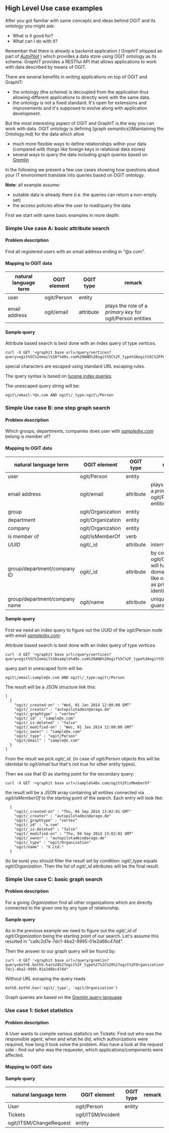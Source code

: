 ## High Level Use case examples

After you got familiar with same concepts and ideas behind OGIT and its ontology you might ask:

* What is it good for?
* What can I do with it?

Remember that there is already a backend application ( *GraphIT* shipped as part of *[AutoPilot](https://autopilot.co)* ) which provides a data store using OGIT ontology as its schema. *GraphIT* provides a RESTful API that allows applications to work with data described by means of OGIT.

There are several benefits in writing applications on top of OGIT and GraphIT:

* the ontology (the *schema*) is decoupled from the application thus allowing different applications to directly work with the same data.
* the ontology is not a fixed standard. It's open for extensions and improvements and it's supposed to evolve along with application development.

But the most interesting aspect of OGIT and GraphIT is the way you can work with data. OGIT ontology is defining [graph semantics](Maintaining the Ontology.md) for the data which allow
* much more flexible ways to define relationships within your data (compared with things like foreign keys in relational data stores)
* several ways to query the data including graph queries based on [Gremlin](https://github.com/tinkerpop/gremlin/wiki)

In the following we present a few use cases showing how questions about your IT environment translate into queries based on OGIT ontology.

**Note**: all example assume:
* suitable data is already there (i.e. the queries can return a non-empty set)
* the access policies allow the user to read/query the data

First we start with same basic examples in more depth:

### Simple Use case A: basic attribute search

#### Problem description

Find all registered users with an email address ending in "@x.com".

#### Mapping to OGIT data

| natural language term | OGIT element | OGIT type | remark |
| --- | --- | --- | --- |
| user | ogit/Person | entity | |
| email address | ogit/email | attribute | plays the role of a *primary key* for ogit/Person entities |

#### Sample query

Attribute based search is best done with an index query of type *vertices*. 
```
curl -X GET '<graphit base url>/query/vertices?query=ogit%5C%2email%3A*%40x.com%20AND%20ogit%5C%2F_type%3Aogit%5C%2FPerson'
```

special characters are escaped using standard URL escaping rules.

The query syntax is based on [lucene index queries](http://lucene.apache.org/core/4_6_0/queryparser/org/apache/lucene/queryparser/classic/package-summary.html#package_description). 

The unescaped query string will be:
```
ogit\/email:*@x.com AND ogit\/_type:ogit\/Person
```

### Simple Use case B: one step graph search

#### Problem description

Which groups, departments, companies does user with *sample@x.com* belong is member of?

#### Mapping to OGIT data

| natural language term | OGIT element | OGIT type | remark |
| --- | --- | --- | --- |
| user | ogit/Person | entity | |
| email address | ogit/email | attribute | plays the role of a *primary key* for ogit/Person entities |
| group | ogit/Organization | entity | |
| department | ogit/Organization | entity | |
| company | ogit/Organization | entity | |
| is member of | ogit/isMemberOf | verb | |
| *UUID* | ogit/_id | attribute | internal attribute |
| group/department/company ID | ogit/_id | attribute | by convention ogit/Organization will have some domain name like *ogit/_id* used as primary identifier |
| group/department/company name | ogit/name | attribute | uniquness not guaranteed |

#### Sample query

First we need an index query to figure out the UUID of the ogit/Person node with email *sample@x.com*:

Attribute based search is best done with an index query of type *vertices*. 
```
curl -X GET '<graphit base url>/query/vertices?query=ogit%5C%2email%3Asample%40x.com%20AND%20ogit%5C%2F_type%3Aogit%5C%2FPerson'
```

query part in unescaped form will be:
```
ogit\/email:sample@x.com AND ogit\/_type:ogit\/Person
```

The result will be a JSON structure liek this:
```
[
  {
    "ogit/_created-on" : "Wed, 01 Jan 2014 12:00:00 GMT"
    "ogit/_creator" : "autopilotadmin@arago.de"
    "ogit/_graphtype" : "vertex"
    "ogit/_id" : "sample@x.com"
    "ogit/_is-deleted" : "false"
    "ogit/_modified-on" : "Wec, 01 Jan 2014 12:00:00 GMT"
    "ogit/_owner" : "sample@x.com"
    "ogit/_type" : "ogit/Person"
    "ogit/email" : "sample@x.com"
  }
]
```

From the result we pick *ogit/_id*. (in case of *ogit/Person* objects this will be identidal to *ogit/email* but that's not true for other entity types).

Then we use that ID as starting point for the secondary query:

```
curl -X GET '<graphit base url>/sample%40x.com/ogit%2FisMemberOf'
```

the result will be a JSON array containing all entities connected via *ogit/isMemberOf* to the starting point of the search. Each entry will look like:

```
  {
    "ogit/_created-on" : "Thu, 04 Sep 2014 13:02:01 GMT"
    "ogit/_creator" : "autopilotadmin@arago.de"
    "ogit/_graphtype" : "vertex"
    "ogit/_id" : "x.com"
    "ogit/_is-deleted" : "false"
    "ogit/_modified-on" : "Thu, 04 Sep 2014 13:02:01 GMT"
    "ogit/_owner" : "autopilotadmin@arago.de"
    "ogit/_type" : "ogit/Organization"
    "ogit/name" : "X Ltd."
  }
```

(to be sure) you should filter the result set by condition: *ogit/_type* equals *ogit/Organization*. Then the list of *ogit/_id* attributes will be the final result.


### Simple Use case C: basic graph search

#### Problem description

For a giving *Organization* find all other organizations which are directly connected to the given one by any type of relationship.

#### Sample query

As in the previous example we need to figure out the *ogit/_id* of *ogit/Organization* being the starting point of our search. Let's assume this resulted in "ca9c2d7e-7dc1-4ba2-9995-01e2d66c47d4".

Then the answer to our graph query will be found by:
```
curl -X GET '<graphit base url>/query/gremlin?query=bothE.bothV.has%28%27ogit%2F_type%27%2C%20%27ogit%2FOrganization%27%29&root=ca9c2d7e-7dc1-4ba2-9995-01e2d66c47d4"
```

Without URL escaping the query reads
```
bothE.bothV.has('ogit/_type', 'ogit/Organization')
```

Graph queries are based on the [Gremlin query language](http://gremlindocs.com/)


### Use case 1: ticket statistics

#### Problem description

A User wants to compile various statistics on Tickets: Find out who was the responsible agent, when and what he did, which authorizations were required, how long it took solve the problem. Also have a look at the request side - find out who was the requester, which applications/components were affected. 

#### Mapping to OGIT data

#### Sample query

| natural language term | OGIT element | OGIT type | remark |
| --- | --- | --- | --- |
| User | ogit/Person | entity | |
| Tickets | ogit/ITSM/Incident
ogit/ITSM/ChangeRequest | entity | |
